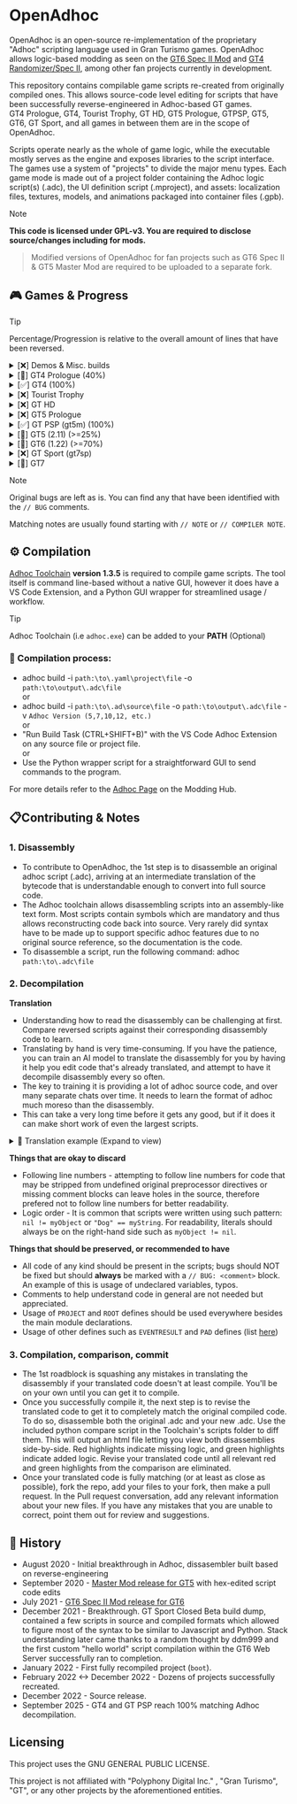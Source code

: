 
# OpenAdhoc
OpenAdhoc is an open-source re-implementation of the proprietary "Adhoc" scripting language used in Gran Turismo games. OpenAdhoc allows logic-based modding as seen on the [GT6 Spec II Mod](https://www.gtplanet.net/forum/threads/beta6-gt6-spec-ii-mod.399796/) and [GT4 Randomizer/Spec II](https://twitter.com/TheAdmiester/status/1658179881186779144), among other fan projects currently in development.

This repository contains compilable game scripts re-created from originally compiled ones. This allows source-code level editing for scripts that have been successfully reverse-engineered in Adhoc-based GT games.<br>
GT4 Prologue, GT4, Tourist Trophy, GT HD, GT5 Prologue, GTPSP, GT5, GT6, GT Sport, and all games in between them are in the scope of OpenAdhoc.<br>

Scripts operate nearly as the whole of game logic, while the executable mostly serves as the engine and exposes libraries to the script interface.
The games use a system of "projects" to divide the major menu types. Each game mode is made out of a project folder containing the Adhoc logic script(s) (.adc), the UI definition script (.mproject), and assets: localization files, textures, models, and animations packaged into container files (.gpb).

> [!NOTE]  
**This code is licensed under GPL-v3. You are required to disclose source/changes including for mods.**
>
> Modified versions of OpenAdhoc for fan projects such as GT6 Spec II & GT5 Master Mod are required to be uploaded to a separate fork.

## 🎮 Games & Progress

> [!TIP]
> Percentage/Progression is relative to the overall amount of lines that have been reversed.

<details>
  <summary>[❌️] Demos & Misc. builds</summary>

  <blockquote>

  <details>

  <summary> GT4 Prologue Era </summary>
  
  <blockquote>

  <details>

  <summary> GT4 Prologue Subaru Version </summary>
  
  <blockquote>

No progress.

  </blockquote></details>

  <details>

  <summary> GT4 Prologue E3 2003 </summary>
  
  <blockquote>

No progress.

  </blockquote></details>

  <details>

  <summary> GT4 Prius Trial Version </summary>
  
  <blockquote>

No progress.

  </blockquote></details>

  <details>

  <summary> GT Special Edition 2004 Geneva Edition </summary>
  
  <blockquote>

No progress.

  </blockquote></details>

  <details>

  <summary> GT Special Edition 2004 Toyota Demo </summary>
  
  <blockquote>

No progress.

  </blockquote></details>

  </blockquote></details>

  <details><summary> GT4 Era </summary><blockquote>
  <details>

  <summary> GT4 E3 2004 </summary>
  
  <blockquote>

No progress.

  </blockquote></details>

  <details>

  <summary> GT4 BMW 1 Series Virtual Drive </summary>
  
  <blockquote>

No progress.

  </blockquote></details>

  <details>

  <summary> GT4 Tokyo Game Show 2004 </summary>
  
  <blockquote>

No progress.

  </blockquote></details>

  <details>

  <summary> GT4 First Preview </summary>
  
  <blockquote>

No progress.

  </blockquote></details>

  <details>

  <summary> GT4 - Mazda MX-5 Edition Demo </summary>
  
  <blockquote>

No progress.

  </blockquote></details>
  </blockquote></details>

  <details>
  <summary> Tourist Trophy Era </summary>
  <blockquote>

  <details>

  <summary> Tourist Trophy Store Demo </summary>
  
  <blockquote>

No progress.

  </blockquote></details>

  </blockquote>
  </details>

  <details>
  <summary> GT HD Era </summary>
  <blockquote>

 <details>

  <summary> GT HD E3 2006 </summary>
  
  <blockquote>

No progress.

  </blockquote></details>

  <details>

  <summary> GT HD Tokyo Game Show 2006 </summary>
  
  <blockquote>

No progress.

  </blockquote></details>

  <details>

  <summary> GT HD Premium Subaru Impreza Rally Car '99 </summary>
  
  <blockquote>

No progress.

  </blockquote></details>

  <details>

  <summary> GT HD Le Mans 2007 </summary>
  
  <blockquote>

No progress.

  </blockquote></details>

  <details>

  <summary> GT HD Nissan Xanavi Nismo Z </summary>
  
  <blockquote>

No progress.

  </blockquote></details>

  <details>

  <summary> GT HD "Wedding Version" </summary>
  
  <blockquote>

No progress.

  </blockquote></details>
  </blockquote>
  </details>

  <details>
  <summary> GT5 Prologue Era </summary>
  <blockquote>

  <details>

  <summary> GT5P Games Convention 2007 </summary>
  
  <blockquote>

No progress.

  </blockquote></details>

  <details>

  <summary> GT5P Tokyo Games Show 2007 </summary>
  
  <blockquote>

No progress.

  </blockquote></details>

  <details>

  <summary> GT5P Tokyo Motor Show 2007 </summary>
  
  <blockquote>

No progress.

  </blockquote></details>

  <details>

  <summary> GT5P Free Trial Version </summary>
  
  <blockquote>

No progress.

  </blockquote></details>

  <details>

  <summary> GT5P Spec-I (December '07 JP release) </summary>
  
  <blockquote>

No progress.

  </blockquote></details>

  <details>

  <summary> GT5P Spec II Nürburgring Special Edition 2008 </summary>
  
  <blockquote>

No progress.

  </blockquote></details>

  <details>

  <summary> GT5P Games Convention 2008 </summary>
  
  <blockquote>

No progress.

  </blockquote></details>

  <details>

  <summary> GT5P Special Event Version GT by Citroën </summary>
  
  <blockquote>

No progress.

  </blockquote></details>

  <details>

  <summary> GT5P DOME S102 '08 </summary>
  
  <blockquote>

No progress.

  </blockquote></details>

  <details>

  <summary> GT5P Le Mans Special Edition '09 </summary>
  
  <blockquote>

No progress.

  </blockquote></details>
  
  </blockquote>
  </details>

  <details>
  <summary> GT PSP Era </summary>
  <blockquote>
    
  <details>

  <summary> GT PSP E3 2009 </summary>
  
  <blockquote>

No progress.

  </blockquote></details>

  <details>

  <summary> GT PSP E3 2009 </summary>
  
  <blockquote>

No progress.

  </blockquote></details>

  <details>

  <summary> GT PSP Gamescom 2009 </summary>
  
  <blockquote>

No progress.

  </blockquote></details>

  <details>

  <summary> GT PSP Tokyo Games Show 2009 </summary>
  
  <blockquote>

No progress.

  </blockquote></details>
  
  </blockquote>
  </details>

  <details>
  <summary> GT5 Era </summary>
  <blockquote>

  <details>

  <summary> GT5 Gamescom 2009 </summary>
  
  <blockquote>

No progress.

  </blockquote></details>

  <details>

  <summary> GT5 Tokyo Games Show 2009 </summary>
  
  <blockquote>

No progress.

  </blockquote></details>

  <details>

  <summary> GT5 Tokyo Motor Show 2009 </summary>
  
  <blockquote>

No progress.

  </blockquote></details>

  <details>

  <summary> GT5 Time Trial Challenge </summary>
  
  <blockquote>

No progress.

  </blockquote></details>

  <details>

  <summary> GT5 CES Demo </summary>
  
  <blockquote>

No progress.

  </blockquote></details>

  <details>

  <summary> GT5 SLS Demo </summary>
  
  <blockquote>

No progress.

  </blockquote></details>

  <details>

  <summary> GT5 Nür 2010 Demo </summary>
  
  <blockquote>

No progress.

  </blockquote></details>

  <details>

  <summary> GT5 24 Heures du Mans Demo </summary>
  
  <blockquote>

No progress.

  </blockquote></details>

  <details>

  <summary> GT5 E3 2010 Demo </summary>
  
  <blockquote>

No progress.

  </blockquote></details>

  <details>

  <summary> GT5 Kiosk Demo </summary>
  
  <blockquote>

No progress.

  </blockquote></details>

  <details>

  <summary> GT5 Gamescom 2010 </summary>
  
  <blockquote>

No progress.

  </blockquote></details>

  <details>

  <summary> GT5 Tokyo Games Show 2010 </summary>
  
  <blockquote>

No progress.

  </blockquote></details>

  <details>

  <summary> GT5 QA Build </summary>
  
  <blockquote>

No progress.

  </blockquote></details>

  <details>

  <summary> GT Academy 2012 </summary>
  
  <blockquote>

No progress.

  </blockquote></details>
  
  </blockquote>
  </details>

  <details>
  <summary> GT6 Era </summary>
  <blockquote>

  <details>

  <summary> GT Academy 2013 </summary>
  
  <blockquote>

No progress.

  </blockquote></details>

  <details>

  <summary> GT E3 2013 </summary>
  
  <blockquote>

No progress.

  </blockquote></details>

  <details>

  <summary> GT6 Gamescom 2013 </summary>
  
  <blockquote>

No progress.

  </blockquote></details>

  <details>

  <summary> GT6 Tokyo Games Show 2013 </summary>
  
  <blockquote>

No progress.

  </blockquote></details>

  <details>

  <summary> GT6 Toyota S-FR Build </summary>
  
  <blockquote>

No progress.

  </blockquote></details>
  
  </blockquote>
  </details>

  <details>
  <summary> GT Sport Era </summary>
  <blockquote>

  <details>

  <summary> GT Sport E3 2016 </summary>
  
  <blockquote>

No progress.

  </blockquote></details>

  <details>

  <summary> GT Sport Gamescom 2016 </summary>
  
  <blockquote>

No progress.

  </blockquote></details>

  <details>

  <summary> GT Sport Essen Motorshow Demo </summary>
  
  <blockquote>

No progress.

  </blockquote></details>

  <details>

  <summary> GT Sport Closed Beta Test Version </summary>
  
  <blockquote>

No progress.

  </blockquote></details>

  <details>

  <summary> GT Sport Open Beta </summary>
  
  <blockquote>

No progress.

  </blockquote></details>

  <details>

  <summary> GT Sport MEGAWEB GR ZONE </summary>
  
  <blockquote>

No progress.

  </blockquote></details>

  <details>

  <summary> GT Sport TGS2017 VR Support </summary>
  
  <blockquote>

No progress.

  </blockquote></details>
  
  </blockquote>
  </details>

  </blockquote>

</details>

<details>
  <summary>[🚧] GT4 Prologue (40%)</summary>

### GT4 Prologue
Adhoc Version: 5<br>
5 of 11 projects are completed and can be compiled.<br>
No progress has been made currently.
  
|          Name          | Completed |                                     Purpose                                      | 
|------------------------|-----------|----------------------------------------------------------------------------------|
| language               |    ✔️     | Language selection menu                                                          |
| memcard                |    ✔️     | Save file Load/Save, Load/Save replay, etc.                                      |
| option                 |    ❌️     | A hidden menu that contains advanced settings, primarily networking              |
| option2                |    ✔️     | Options menu                                                                     |
| prize                  |    ❌️     | Prize screen when unlocking a new car                                            |
| prologue               |    ❌️     | School mode and its sub-menus                                                    |
| prologue_arcade        |    ❌️     | Arcade mode and its sub-menus                                                    |
| prologue_opening       |    ❌️     | Opening movie handler                                                            |
| quick                  |    ✔️     | Pre-race menu for School mode                                                    |
| quick-arcade           |    ❌️     | Pre-race menu for Arcade mode                                                    |
| GT4Application         |    ✔️     | Initializer and Config Script loader / re-loader                                 |

</details>

<details>
  <summary>[✅] GT4 (100%)</summary>

### GT4
Adhoc Version: 7 (v5-7 compatible)<br>
All 29 projects are completed and can be compiled.<br>
There are 2 collections of shared scripts (share and quick-share) that multiple projects use.<br>
There are 10 leftover projects from GT4P and retail GT4 that are not relevant.
  
|          Name          |                                     Purpose                                      | 
|------------------------|----------------------------------------------------------------------------------|
| arcade                 | Arcade mode and all of its sub-menus                                             |
| boot                   | Bootup, Language select, new game setup, initial intro movie                     |
| cursor                 | Sets up cursor and dialog boxes                                                  |
| demo_movie             | Intro when idle at main menu, and any movie that plays after completing event    |
| eyetoy                 | Handles unlocking Nike Car when scanning GT Shirt with the Eyetoy accessory      |
| gtmode                 | Gran Turismo Mode and all of its sub-menus                                       |
| labomode               | Photo lab, Replay Theater, Load & Save Replay, Delete Replay/Film/Photo          |
| logger                 | Replay Analyzer menu, accessed from various Pre-Race menus                       |
| message                | Online mode message menu                                                         |
| network (GT4 Online)   | Network Connection and Online mode login                                         |
| network (GT4 Retail)   | Network Connection for LAN Battle mode. Returns to arcade project once established. Also contains some unused menu pages |
| online (GT4 Online)    | Online mode                                                                      |
| option                 | Game Options                                                                     |
| photo_save             | Photo preview and save for Photo Drive                                           |
| photo_shoot            | Photo mode camera menu, photo preview and save for Photo Travel                  |
| print                  | Print menu, accessed from Photo Lab                                              |
| quick-arcade           | Arcade mode Single Race Pre-Race menu                                            |
| quick-championship     | GT Mode Championship Pre-Race menu                                               |
| quick-event            | GT Mode Single Race, Practice, and Family Cup Pre-Race menu                      |
| quick-freerun          | GT Mode Photo Drive Pre-Race menu                                                |
| quick-license          | GT Mode License test Pre-Race menu                                               |
| quick-mission          | GT Mode Mission Pre-Race menu                                                    |
| quick-mt               | GT Mode Power & Speed Pre-Race menu                                              |
| quick-online           | Online Mode Pre-Race menu                                                        |
| quick-practice         | GT Mode Track Meet Pre-Race menu                                                 |
| quick-tt               | Arcade Mode Time Trial Pre-Race menu                                             |
| setting                | Car Setting menu and all of its sub-menus (Change parts and tuning sliders)      |
| slide                  | Slideshow mode                                                                   |
| GT4Application         | Initializer and Config Script loader / re-loader                                 |
| --------               | ---- Stub projects: ----                                                         |
| event                  | Unused project that appears to be a mode used on demo setups for public events. Seems non-functional. |
| ranking                | Online leaderboards, accessed from Event project                                 |
| message (GT4 Retail)   | Message handler for the stub Online mode. (Compilable if GT4O_US_BETA define is absent in the YAML) |)
| online (GT4 Retail)    | An earlier and unused implementation of online mode, works similarly to GT4 Online's version |
| language               | Leftover from GT4P's language select. Contains more language options, appears to be a dev version |
| list_box               | Leftover from GT4P's Save/Delete Replay menu. Possibly contains framework for an unused save icon customizer |
| memcard                | GT4P leftover                                                                    |
| option2                | GT4P leftover                                                                    |
| option3                | GT4P leftover                                                                    |
| quick                  | GT4P leftover                                                                    |

</details>

<details>
  <summary>[❌️] Tourist Trophy</summary>

### Tourist Trophy
Adhoc Version: 7<br>
  There are 22 projects.<br>
  There are 2 collections of shared scripts (share and quick-share) that multiple projects use.<br>
  No progress has been made currently.

|          Name          | Completed |                                     Purpose                                      | 
|------------------------|-----------|----------------------------------------------------------------------------------|
| arcade                 |    ❌️    | Arcade mode and all of its sub-menus                                             |
| bestshot               |    ❌️    |                                                                                  |
| boot                   |    ❌️    | Bootup, new game setup, initial intro movie                                      |
| cursor                 |    ❌️    | Sets up cursor and dialog boxes                                                  |
| demo_movie             |    ❌️    | Intro when idle at main menu, and any movie that plays after completing event    |
| labomode               |    ❌️    | Photo lab, Replay Theater, Load & Save Replay, Delete Replay/Film/Photo          |
| option                 |    ❌️    | Game Options                                                                     |
| photo_save             |    ❌️    | Photo mode                                                                       |
| print                  |    ❌️    |                                                                                  |
| quick-arcade           |    ❌️    |                                                                                  |
| quick-challenge        |    ❌️    |                                                                                  |
| quick-championship     |    ❌️    |                                                                                  |
| quick-event            |    ❌️    |                                                                                  |
| quick-freerun          |    ❌️    |                                                                                  |
| quick-license          |    ❌️    |                                                                                  |
| quick-photo            |    ❌️    |                                                                                  |
| quick-practice         |    ❌️    |                                                                                  |
| quick-tt               |    ❌️    |                                                                                  |
| setting                |    ❌️    | Bike Setting menu and all of its sub-menus (Change parts and tuning sliders)     |
| slide                  |    ❌️    | Slideshow mode                                                                   |
| ttmode                 |    ❌️    | Tourist Trophy mode and all of its sub-menus                                     |
| GT4Application         |    ❌️    | Initializer and Config Script loader / re-loader                                 |
</details>

<details>
  <summary>[❌️] GT HD</summary>

### GT HD
  Adhoc Version: 10 (v8-10 compatible)<br>
  There are 7 projects.<br>
  There are 2 collections of shared scripts (share and quick-share) that multiple projects use.<br>
  No progress has been made currently.

|          Name          | Completed |                                     Purpose                                      |
|------------------------|-----------|----------------------------------------------------------------------------------|
| boot                   |    ❌️    |                                                                                  |
| cursor                 |    ❌️    |                                                                                  |
| demo_movie             |    ❌️    |                                                                                  |
| option                 |    ❌️    |                                                                                  |
| quick-arcade           |    ❌️    |                                                                                  |
| trial                  |    ❌️    |                                                                                  |
| GT4Application         |    ❌️    | Initializer and Config Script loader / re-loader                                 |
</details>

<details>
  <summary>[❌️] GT5 Prologue</summary>

### GT5 Prologue
  Adhoc Version: 10<br>
  No progress has been made currently.
</details>

<details>
  <summary>[✅] GT PSP (gt5m) (100%)</summary>

### GT PSP (gt5m)
  Adhoc Version: 12<br>
  All projects and scripts fully reversed by pez2k ✔️<br>
  Adhoc code is identical for all regions and revisions.
</details>

<details>
  <summary>[🚧] GT5 (2.11) (>=25%)</summary>
  
### GT5
Adhoc Version: 12<br>
GT5 2.11 is prefered over 2.17 due to 2.12<->2.17 having no extra content, and mainly patches exploits/server use and other minor things.

|          Name          | Completed |                                     Purpose                                      | 
|------------------------|-----------|----------------------------------------------------------------------------------|
| main                   |    ✔️    | Initial Bootstrap & Utils before `boot`                                          |
| arcade                 |    ✔️    | Arcade Mode                                                                      |
| academy                |    ❌    | N/A                                                                              |
| boot                   |    ✔️    | Boot Project (logic is in bootstrap scripts)                                     |
| concept                |    ❌    | N/A                                                                              |
| config                 |    ❌    | N/A                                                                              |
| cursor                 |    ❌    | N/A                                                                              |
| demo_movie             |    ❌    | N/A                                                                              |
| dialog                 |    ❌    | N/A                                                                              |
| gps_replay             |    ❌    | N/A                                                                              |
| gtauto                 |    ❌    | N/A                                                                              |
| gtmode                 |    ❌    | N/A                                                                              |
| gttop                  |    ✔️    | Main Menu                                                                        |
| gttv                   |    ❌    | N/A                                                                              |
| gttv2                  |    ❌    | N/A                                                                              |
| leavedemo              |    ❌    | N/A                                                                              |
| manual                 |    ❌    | N/A                                                                              |
| multimonitor           |    ❌    | N/A                                                                              |
| museum                 |    ❌    | N/A                                                                              |
| news                   |    ❌    | N/A                                                                              |
| online                 |    ❌    | N/A                                                                              |
| online_bspec           |    ❌    | N/A                                                                              |
| option                 |    ❌    | N/A                                                                              |
| photo                  |    ❌    | N/A                                                                              |
| play_movie             |    ❌    | N/A                                                                              |
| race                   |    ❌    | N/A                                                                              |
| race_*                 |    ❌    | N/A                                                                              |
| ranking                |    ❌    | N/A                                                                              |
| rcvtst                 |    ❌    | N/A                                                                              |
| setting                |    ❌    | N/A                                                                              |
| ui_kit                 |    ❌    | N/A                                                                              |
| user_profile           |    ❌    | N/A                                                                              |
| user_profile_driver    |    ❌    | N/A                                                                              |

---

</details>

<details>
  <summary>[🔧] GT6 (1.22) (>=70%)</summary>
  
### GT6
  Adhoc Version: 12<br>
  26 of 49 projects are completed and can be compiled
  
|          Name          | Completed |                                     Purpose                                      | 
|------------------------|-----------|----------------------------------------------------------------------------------|
| main                   |    ✔️    | Initial Bootstrap & Utils before `boot`                                          |
| arcade                 |    ✔️    | Arcade Mode                                                                      |
| boot                   |    ✔️    | Boot Process handling (Game Start to main project i.e `gtmode` or `dev_runviewer`|
| config                 |    ✔️    | Game Save Nodes Creation                                                         |
| community              |    ✔️    | Community/Online Features Menu (Clubs, TimeLine, Bbs, etc)                       |
| cursor                 |    ✔️    | Cursor handling & Top Menu                                                       |
| datalogger             |    ❌    | Car Data Logger Menu                                                             |
| dev_design_work        |    ✔️    | UI Showcasing (1.00)                                                             |
| dev_runviewer          |    ✔️    | Developer Tools                                                                  |
| dev_sound              |    ✔️    | Sound Engineering Develop Tools                                                  |
| dev_test_sequence      |    ❌    | Unknown Dev Tools                                                                |
| develop                |    ✔️    | Cheat/QA Menu for `gtmode`                                                       |
| dialog                 |    ❌    | UI Components for Dialogs                                                        |
| event_setting          |    ❌    | Settings Menu for Editing Lobby Options                                          |
| garage                 |    ✔️    | Garage Manager                                                                   |
| gps_replay             |    ❌    | GPS Replay                                                                       |
| gtmode                 |    ✔️    | GT Mode. Everything before loading into an event/race.                           |
| gtauto                 |    ✔️    | GT Auto                                                                          |
| gttv                   |    ❌    | Stub Leftover from GT5                                                           |
| leavedemo              |    ✔️    | Idle demonstration project                                                       |
| manual                 |    ✔️    | Manual Menu & Credits                                                            |
| multimonitor           |    ✔️    | Multimonitor Handler Project                                                     |
| option                 |    ✔️    | Game Settings Menu                                                               |
| photo                  |    ✔️    | Photo Mode Handler                                                               |
| play_movie             |    ✔️    | Intro Movie Player Project                                                       |
| race                   |    ✔️    | Main Race Project & Base                                                         |
| race_arcade_style      |    ❌    | Sierra Time Rally game mode plugin                                               |
| race_course_edit       |    ❌    | Custom Track Test & Uploader game mode plugin                                    |
| race_drag              |    ❌    | Left-over Drag game mode plugin                                                  |
| race_drift             |    ❌    | Drift game mode plugin                                                           |
| race_freerun           |    ✔️    | Free-Run game mode plugin                                                        |
| race_license           |    ✔️    | License game mode plugin                                                         |
| race_mission           |    ✔️    | Mission game mode plugin                                                         |
| race_online_drift      |    ❌    | Seasonal Drift Event game mode plugin                                            |
| race_online_event      |    ❌    | Online Quickmatch Event game mode plugin                                         |
| race_online_room       |    ✔️    | Online Lobby game mode plugin                                                    |
| race_online_single     |    ❌    | Seasonal Event game mode plugin                                                  |
| race_online_timeattack |    ❌    | Seasonal Time Trial game mode plugin                                             |
| race_single            |    ❌    | Event game mode plugin                                                           |
| race_split             |    ❌    | Split-Screen game mode plugin                                                    |
| race_tutorial          |    ❌    | Tutorial game mode plugin                                                        |
| race_timeattack        |    ✔️    | Time Trial game mode plugin                                                      |
| ranking                |    ❌    | Rankings/Leaderboard Handler Project                                             |
| setting                |    ❌    | Car Parameters/Tuning Menu                                                       |
| ui_kit                 |    ✔️    | Generic UI Components Project                                                    |
| ui_kit_sub             |    ❌    | Unknown                                                                          |
| vision_gt              |    ❌    | Vision GT Menu                                                                   |
</details>

<details>
  <summary>[❌] GT Sport (gt7sp)</summary>

### GT Sport (gt7sp)
  Adhoc Version: 12<br>
  Only the boot project (1.00) reversed.
</details>

<details>
  <summary>[🛑] GT7</summary>

### GT7

Out of scope. GT7 no longer uses Adhoc language and instead uses Swift (custom parser & compiler) which is then compiled to adhoc bytecode.

</details>

>[!NOTE]
>Original bugs are left as is. You can find any that have been identified with the `// BUG` comments.
>
>Matching notes are usually found starting with `// NOTE` or `// COMPILER NOTE`.

## ⚙️ Compilation

[Adhoc Toolchain](https://github.com/Nenkai/GTAdhocToolchain) **version 1.3.5** is required to compile game scripts. 
The tool itself is command line-based without a native GUI, however it does have a VS Code Extension, and a Python GUI wrapper for streamlined usage / workflow.
> [!TIP]
Adhoc Toolchain (i.e `adhoc.exe`) can be added to your **PATH** (Optional)

### 🔧 Compilation process:
* adhoc build -i `path:\to\.yaml\project\file` -o `path:\to\output\.adc\file`<br>
or<br>
* adhoc build -i `path:\to\.ad\source\file` -o `path:\to\output\.adc\file` -v `Adhoc Version (5,7,10,12, etc.)`<br>
or<br>
* "Run Build Task (CTRL+SHIFT+B)" with the VS Code Adhoc Extension on any source file or project file.<br>
or<br>
* Use the Python wrapper script for a straightforward GUI to send commands to the program.

For more details refer to the [Adhoc Page](https://nenkai.github.io/gt-modding-hub/concepts/adhoc/adhoc/) on the Modding Hub.

## 📋Contributing & Notes

### 1. Disassembly
* To contribute to OpenAdhoc, the 1st step is to disassemble an original adhoc script (.adc), arriving at an intermediate translation of the bytecode that is understandable enough to convert into full source code.
* The Adhoc toolchain allows disassembling scripts into an assembly-like text form. Most scripts contain symbols which are mandatory and thus allows reconstructing code back into source. Very rarely did syntax have to be made up to support specific adhoc features due to no original source reference, so the documentation is the code.
* To disassemble a script, run the following command: adhoc `path:\to\.adc\file`<br>

### 2. Decompilation
**Translation**<br>
* Understanding how to read the disassembly can be challenging at first. Compare reversed scripts against their corresponding disassembly code to learn.
* Translating by hand is very time-consuming. If you have the patience, you can train an AI model to translate the disassembly for you by having it help you edit code that's already translated,
and attempt to have it decompile disassembly every so often.
* The key to training it is providing a lot of adhoc source code, and over many separate chats over time. It needs to learn the format of adhoc much moreso than the disassembly.
* This can take a very long time before it gets any good, but if it does it can make short work of even the largest scripts.<br>
<details>
  <summary> 📝 Translation example (Expand to view)</summary>

  Disassembly:<br>
  
1A4E| 118| 30| `FUNCTION_DEFINE - onActivate(context)`<br>
// *FUNCTION_DEFINE means we are beginning a new function. we write function onActivate(context) {*<br>
`> Instruction Count: 43 (1A7F)`<br>
`> Stack Size: 6 - Variable Heap Size: 7 - Variable Heap Size Static: =Variable Heap Size`<br>
1A87| 109|  0| VARIABLE_PUSH: Slide,slide,`Slide::slide`, Static:2<br>
// *The 1st piece of relevant code is Slide::slide*<br>
// *making this the start of the 1st line of code inside this function.*<br>
1AB0| 109|  1| EVAL<br>
1AB5| 109|  2| ATTRIBUTE_PUSH: `isPlaying`<br>
// *attributes are represented by period `.` so now we have Slide::slide.isPlaying*<br>
1AC5| 109|  3| EVAL<br>
1ACA| 109|  4| `CALL: ArgCount=0`<br>
// *we now know there's arguments with CALL: ArgCount. In this case it's 0 so we will now have Slide::slide.isPlaying()*<br>
1AD3| 109|  5| EVAL<br>
1AD8| 109|  6| UNARY_OPERATOR: ! (`!`)<br>
// *We don't know how this is used quite yet, for now we hold onto that*<br>
1AE0| 109|  7| `JUMP_IF_FALSE: Jump To Func Ins 39`<br>
// *Now we know. Jump if false is a standard if() statement. So now our 1st line of code is complete: if (!Slide::slide.isPlaying()) {*<br>
  1AE9| 110|  8| NOP<br>
  1AEE| 111|  9| VARIABLE_PUSH: main,sound,`main::sound`, Static:3<br>
  // *Now inside the if statement, our 2nd line of code begins. So far we have main::sound*<br>
  1B15| 111| 10| EVAL<br>
  1B1A| 111| 11| `ATTRIBUTE_PUSH: play`<br>
  // *attribute for main::sound, now we have main::sound.play*<br>
  1B25| 111| 12| EVAL<br>
  1B2A| 111| 13| STRING_CONST: `ok`<br>
  // *A string! these are represented by quotes `""`. For now we don't know how this is used. Save for later.*<br>
  1B33| 111| 14| `CALL: ArgCount=1`<br>
  // *With the argument here we now know: main::sound.play("ok")*<br>
  1B3C| 111| 15| EVAL<br>
  1B41| 111| 16| POP_OLD<br>
  // *POP_OLDs incidcate the end for a line of code, so the 2nd line is done<br>
  // *and since it isn't an if or a switch case, we finish it off with semicolon: main::sound.play("ok");*<br>
  1B46| 112| 17| VARIABLE_PUSH: Slide,slide,`Slide::slide`, Static:2<br>
  // *Now on the 3rd line starting with Slide::slide*<br>
  1B6F| 112| 18| EVAL<br>
  1B74| 112| 19| `ATTRIBUTE_PUSH: doPlay`<br>
  // *Now we have Slide::slide.doPlay*<br>
  1B81| 112| 20| EVAL<br>
  1B86| 112| 21| `CALL: ArgCount=0`<br>
  // *Now we have Slide::slide.doPlay()<br>
  1B8F| 112| 22| EVAL<br>
  1B94| 112| 23| POP_OLD<br>
  // *Cap it off with semicolon: Slide::slide.doPlay();*<br>
  1B99| 113| 24| VARIABLE_PUSH: sensitive,`sensitive`, Static:4<br>
  // *4th line: sensitive*<br>
  1BBC| 113| 25| EVAL<br>
  1BC1| 113| 26| `CALL: ArgCount=0`<br>
  // *Now we have sensitive()*<br>
  1BCA| 113| 27| EVAL<br>
  1BCF| 113| 28| POP_OLD<br>
  // *Confirms the end of line 4, cap it off with semicolon<br>
  1BD4| 114| 29| VARIABLE_PUSH: SlideRoot,`SlideRoot`, Static:5<br>
  // *5th line: SlideRoot*<br>
  1BF7| 114| 30| EVAL<br>
  1BFC| 114| 31| `ATTRIBUTE_PUSH: setFocus`<br>
  // *Now we have SlideRoot.setFocus*<br>
  1C0B| 114| 32| EVAL<br>
  1C10| 114| 33| VARIABLE_PUSH: Stop,`Stop`, Static:6<br>
  // *Don't know what to do with `Stop` just yet*<br>
  1C29| 114| 34| EVAL<br>
  1C2E| 114| 35| `CALL: ArgCount=1`<br>
  // *Now we do: SlideRoot.setFocus(Stop)<br>
  1C37| 114| 36| EVAL<br>
  1C3C| 114| 37| POP_OLD<br>
  // *Cap it off with semicolon*<br>
  1C41| 115| 38| NOP<br>
  // *As per the jump instruction from earlier, we have now exited the if statement and need to cap it off with the other end of the curly bracket }.*<br>
  `1C46| 117| 39| INT_CONST: 2 (0x02)`<br>
  `1C4F| 117| 40| POP_OLD`<br>
  `1C54| 117| 41| SET_STATE_OLD: State=RETURN (1)`<br>
  // *This particular bundle of code means we are returning something specific. In this case*<br>
  // *we are returning 2 (`return 2;`) however the correct interpretation is EVENTRESULT type 2,*<br>
  // *which is EVENTRESULT_FILTER. so the correct translation is `return EVENTRESULT_FILTER;`.*<br>
  // *This is commonly seen on functions that involve canceling things and going backward.*<br>
  `1C5A| 118| 42| SET_STATE_OLD: State=RETURN (1)`<br>
  // *The compiler automatically handles the final return on any function, so these are not written.*<br>

Translated:<br>
```
function onActivate(context)
{
    if (!Slide::slide.isPlaying())
    {
        main::sound.play("ok");
        Slide::slide.doPlay();
        sensitive();
        SlideRoot.setFocus(Stop);
    }

    return EVENTRESULT_FILTER;
}
```
--- End Translation Example ---
</details>

**Things that are okay to discard**
* Following line numbers - attempting to follow line numbers for code that may be stripped from undefined original preprocessor directives or missing comment blocks can leave holes in the source, therefore prefered not to follow line numbers for better readability.
* Logic order - It is common that scripts were written using such pattern: `nil != myObject` or `"Dog" == myString`. For readability, literals should always be on the right-hand side such as `myObject != nil`.

**Things that should be preserved, or recommended to have**
* All code of any kind should be present in the scripts; bugs should NOT be fixed but should **always** be marked with a `// BUG: <comment>` block. An example of this is usage of undeclared variables, typos.
* Comments to help understand code in general are not needed but appreciated.
* Usage of `PROJECT` and `ROOT` defines should be used everywhere besides the main module declarations.
* Usage of other defines such as `EVENTRESULT` and `PAD` defines (list [here](https://github.com/Nenkai/GTAdhocToolchain/wiki/Builtin-Macros))

### 3. Compilation, comparison, commit
* The 1st roadblock is squashing any mistakes in translating the disassembly if your translated code doesn't at least compile. You'll be on your own until you can get it to compile.
* Once you successfully compile it, the next step is to revise the translated code to get it to completely match the original compiled code. To do so, disassemble both the original .adc and your new .adc.
Use the included python compare script in the Toolchain's scripts folder to diff them. This will output an html file letting you view both disassemblies side-by-side.
Red highlights indicate missing logic, and green highlights indicate added logic. Revise your translated code until all relevant red and green highlights from the comparison are eliminated.
* Once your translated code is fully matching (or at least as close as possible), fork the repo, add your files to your fork, then make a pull request. In the Pull request conversation, add any relevant information
about your new files. If you have any mistakes that you are unable to correct, point them out for review and suggestions.

## 📜 History
* August 2020 - Initial breakthrough in Adhoc, dissasembler built based on reverse-engineering
* September 2020 - [Master Mod release for GT5](https://www.gtplanet.net/forum/threads/1-8-0-gt5-master-mod.395844/) with hex-edited script code edits
* July 2021 - [GT6 Spec II Mod release for GT6](https://www.gtplanet.net/forum/threads/beta6-gt6-spec-ii-mod.399796/)
* December 2021 - Breakthrough. GT Sport Closed Beta build dump, contained a few scripts in source and compiled formats which allowed to figure most of the syntax to be similar to Javascript and Python. Stack understanding later came thanks to a random thought by ddm999 and the first custom "hello world" script compilation within the GT6 Web Server successfully ran to completion.
* January 2022 - First fully recompiled project (`boot`).
* February 2022 <-> December 2022 - Dozens of projects successfully recreated.
* December 2022 - Source release.
* September 2025 - GT4 and GT PSP reach 100% matching Adhoc decompilation.

## Licensing
This project uses the GNU GENERAL PUBLIC LICENSE.

This project is not affiliated with "Polyphony Digital Inc." , "Gran Turismo", "GT", or any other projects by the aforementioned entities.
